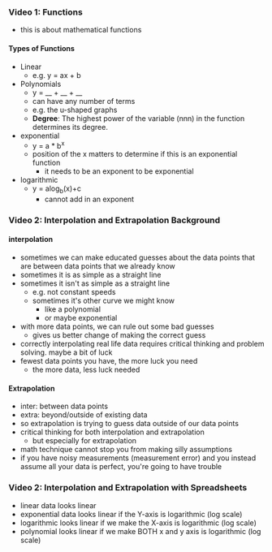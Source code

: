 ### Video 1: Functions
- this is about mathematical functions

#### Types of Functions
- Linear
	- e.g. y = ax + b
- Polynomials
	- y = __ + __ + __
	- can have any number of terms
	- e.g. the u-shaped graphs 
	- **Degree**: The highest power of the variable (nnn) in the function determines its degree.
- exponential
	- y = a * b<sup>x</sup>
	- position of the x matters to determine if this is an exponential function
		- it needs to be an exponent to be exponential
- logarithmic 
	- y = alog<sub>b</sub>(x)+c
		- cannot add in an exponent

### Video 2: Interpolation and Extrapolation Background
#### interpolation
- sometimes we can make educated guesses about the data points that are between data points that we already know
- sometimes it is as simple as a straight line
- sometimes it isn't as simple as a straight line
	- e.g. not constant speeds 
	- sometimes it's other curve we might know
		- like a polynomial
		- or maybe exponential
- with more data points, we can rule out some bad guesses
	- gives us better change of making the correct guess 
- correctly interpolating real life data  requires critical thinking and problem solving. maybe a bit of luck
- fewest data points you have, the more luck you need
	- the more data, less luck needed 

#### Extrapolation
- inter: between data points
- extra: beyond/outside of existing data
- so extrapolation is trying to guess data outside of our data points 
- critical thinking for both interpolation and extrapolation
	- but especially for extrapolation 
- math technique cannot stop you from making silly assumptions
- if you have noisy measurements (measurement error) and you instead assume all your data is perfect, you're going to have trouble 

### Video 2: Interpolation and Extrapolation with Spreadsheets
- linear data looks linear
- exponential data looks linear if the Y-axis is logarithmic (log scale) 
- logarithmic looks linear if we make the X-axis is logarithmic (log scale) 
- polynomial looks linear if we make BOTH x and y axis is logarithmic (log scale) 